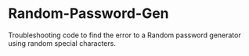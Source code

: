 # Random-Password-Gen
Troubleshooting code to find the error to a Random password generator using random special characters. 

